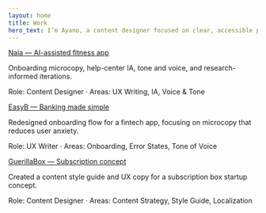 ```yaml
---
layout: home
title: Work
hero_text: I’m Ayano, a content designer focused on clear, accessible product content—UX writing, content systems, and AI-assisted workflows.
---
```


<article class="item">
  <a class="title" href="/projects/naia/">Naia — AI-assisted fitness app</a>
  <p class="desc">Onboarding microcopy, help-center IA, tone and voice, and research-informed iterations.</p>
  <p class="meta">Role: Content Designer · Areas: UX Writing, IA, Voice & Tone</p>
  <a href="/projects/naia/">
    <!-- you can swap for your screenshot later -->
    <div class="thumb gradient bg-spring-2"></div>
  </a>
</article>

<article class="item">
  <a class="title" href="/projects/easyb/">EasyB — Banking made simple</a>
  <p class="desc">Redesigned onboarding flow for a fintech app, focusing on microcopy that reduces user anxiety.</p>
  <p class="meta">Role: UX Writer · Areas: Onboarding, Error States, Tone of Voice</p>
  <a href="/projects/easyb/">
    <div class="thumb gradient bg-spring-3"></div>
  </a>
</article>

<article class="item">
  <a class="title" href="/projects/guerillabox/">GuerillaBox — Subscription concept</a>
  <p class="desc">Created a content style guide and UX copy for a subscription box startup concept.</p>
  <p class="meta">Role: Content Designer · Areas: Content Strategy, Style Guide, Localization</p>
  <a href="/projects/guerillabox/">
    <div class="thumb gradient bg-spring-4"></div>
  </a>
</article>
